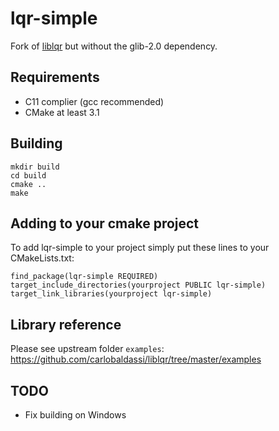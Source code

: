 # lqr-simple

Fork of [liblqr](https://github.com/carlobaldassi/liblqr) but without the glib-2.0 dependency.

## Requirements

* C11 complier (gcc recommended)
* CMake at least 3.1

## Building

```
mkdir build
cd build
cmake ..
make
```

## Adding to your cmake project

To add lqr-simple to your project simply put these lines to your CMakeLists.txt:

```
find_package(lqr-simple REQUIRED)
target_include_directories(yourproject PUBLIC lqr-simple)
target_link_libraries(yourproject lqr-simple)
```

## Library reference

Please see upstream folder `examples`: https://github.com/carlobaldassi/liblqr/tree/master/examples

## TODO

* Fix building on Windows
